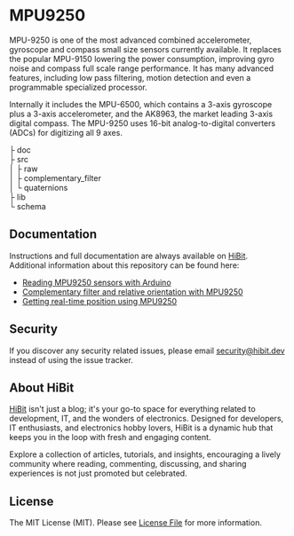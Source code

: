 # MPU9250
MPU-9250 is one of the most advanced combined accelerometer, gyroscope and compass small size sensors currently available. It replaces the popular MPU-9150 lowering the power consumption, improving gyro noise and compass full scale range performance. It has many advanced features, including low pass filtering, motion detection and even a programmable specialized processor.

Internally it includes the MPU-6500, which contains a 3-axis gyroscope plus a 3-axis accelerometer, and the AK8963, the market leading 3-axis digital compass. The MPU-9250 uses 16-bit analog-to-digital converters (ADCs) for digitizing all 9 axes.

├ doc  
├ src  
│  ├ raw  
│  ├ complementary_filter  
│  └ quaternions  
├ lib  
└ schema

## Documentation
Instructions and full documentation are always available on [HiBit](https://www.hibit.dev).  
Additional information about this repository can be found here:
- [Reading MPU9250 sensors with Arduino](https://www.hibit.dev/posts/36/reading-mpu9250-sensors-with-arduino)
- [Complementary filter and relative orientation with MPU9250](https://www.hibit.dev/posts/67/complementary-filter-and-relative-orientation-with-mpu9250)
- [Getting real-time position using MPU9250](https://www.hibit.dev/posts/73/getting-real-time-position-using-mpu9250)

## Security
If you discover any security related issues, please email security@hibit.dev instead of using the issue tracker.

## About HiBit
[HiBit](https://www.hibit.dev) isn't just a blog; it's your go-to space for everything related to development, IT, and the wonders of electronics. Designed for developers, IT enthusiasts, and electronics hobby lovers, HiBit is a dynamic hub that keeps you in the loop with fresh and engaging content.  

Explore a collection of articles, tutorials, and insights, encouraging a lively community where reading, commenting, discussing, and sharing experiences is not just promoted but celebrated.

## License
The MIT License (MIT). Please see [License File](LICENSE) for more information.

